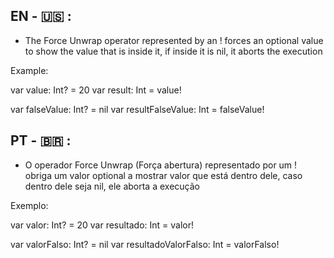
<h2> EN - 🇺🇸 :</h2>

- The Force Unwrap operator represented by an ! forces an optional value to show the value that is inside it, if inside it is nil, it aborts the execution

Example:

var value: Int? = 20
var result: Int = value!

var falseValue: Int? = nil
var resultFalseValue: Int = falseValue!


<h2> PT - 🇧🇷 : </h2>

- O operador Force Unwrap (Força abertura) representado por um ! obriga um valor optional a mostrar valor que está dentro dele, caso dentro dele seja nil, ele aborta a execução

Exemplo:

var valor: Int? = 20
var resultado: Int = valor!

var valorFalso: Int? = nil
var resultadoValorFalso: Int = valorFalso!